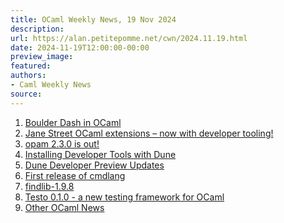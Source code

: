 ```yaml
---
title: OCaml Weekly News, 19 Nov 2024
description:
url: https://alan.petitepomme.net/cwn/2024.11.19.html
date: 2024-11-19T12:00:00-00:00
preview_image:
featured:
authors:
- Caml Weekly News
source:
---
```


<ol><li><a href="https://alan.petitepomme.net/cwn/2024.11.19.html#1">Boulder Dash in OCaml</a></li><li><a href="https://alan.petitepomme.net/cwn/2024.11.19.html#2">Jane Street OCaml extensions &ndash; now with developer tooling!</a></li><li><a href="https://alan.petitepomme.net/cwn/2024.11.19.html#3">opam 2.3.0 is out!</a></li><li><a href="https://alan.petitepomme.net/cwn/2024.11.19.html#4">Installing Developer Tools with Dune</a></li><li><a href="https://alan.petitepomme.net/cwn/2024.11.19.html#5">Dune Developer Preview Updates</a></li><li><a href="https://alan.petitepomme.net/cwn/2024.11.19.html#6">First release of cmdlang</a></li><li><a href="https://alan.petitepomme.net/cwn/2024.11.19.html#7">findlib-1.9.8</a></li><li><a href="https://alan.petitepomme.net/cwn/2024.11.19.html#8">Testo 0.1.0 - a new testing framework for OCaml</a></li><li><a href="https://alan.petitepomme.net/cwn/2024.11.19.html#9">Other OCaml News</a></li></ol>
